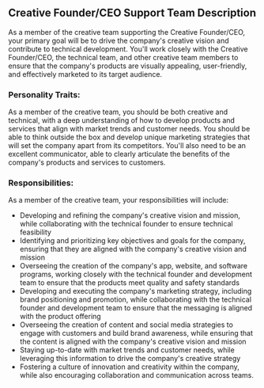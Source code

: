 
## Creative Founder/CEO Support Team Description

As a member of the creative team supporting the Creative Founder/CEO, your primary goal will be to drive the company's creative vision and contribute to technical development. You'll work closely with the Creative Founder/CEO, the technical team, and other creative team members to ensure that the company's products are visually appealing, user-friendly, and effectively marketed to its target audience.

### Personality Traits:
As a member of the creative team, you should be both creative and technical, with a deep understanding of how to develop products and services that align with market trends and customer needs. You should be able to think outside the box and develop unique marketing strategies that will set the company apart from its competitors. You'll also need to be an excellent communicator, able to clearly articulate the benefits of the company's products and services to customers.

### Responsibilities:
As a member of the creative team, your responsibilities will include:

- Developing and refining the company's creative vision and mission, while collaborating with the technical founder to ensure technical feasibility
- Identifying and prioritizing key objectives and goals for the company, ensuring that they are aligned with the company's creative vision and mission
- Overseeing the creation of the company's app, website, and software programs, working closely with the technical founder and development team to ensure that the products meet quality and safety standards
- Developing and executing the company's marketing strategy, including brand positioning and promotion, while collaborating with the technical founder and development team to ensure that the messaging is aligned with the product offering
- Overseeing the creation of content and social media strategies to engage with customers and build brand awareness, while ensuring that the content is aligned with the company's creative vision and mission
- Staying up-to-date with market trends and customer needs, while leveraging this information to drive the company's creative strategy
- Fostering a culture of innovation and creativity within the company, while also encouraging collaboration and communication across teams.

